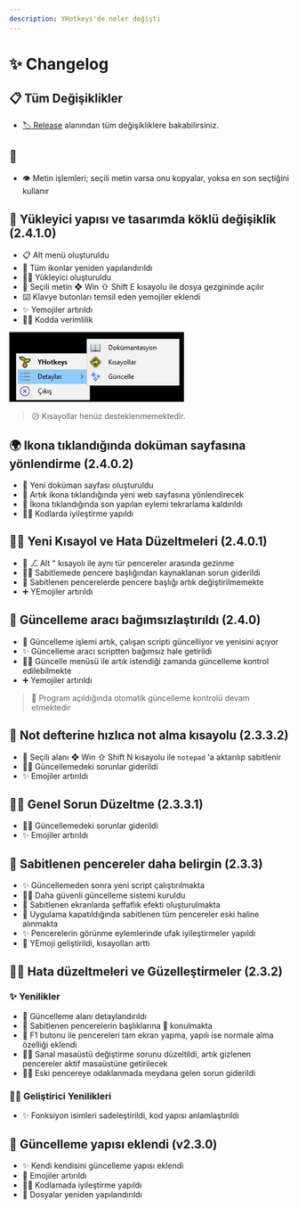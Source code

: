```yaml
---
description: YHotkeys'de neler değişti
---
```


# ✨ Changelog

## 📋 Tüm Değişiklikler

* [🏷️ Release](https://github.com/yedhrab/YHotkeys/releases) alanından tüm değişikliklere bakabilirsiniz.

## 🚀

- 👁️ Metin işlemleri; seçili metin varsa onu kopyalar, yoksa en son seçtiğini kullanır

## 🚀 Yükleyici yapısı ve tasarımda köklü değişiklik \(2.4.1.0\)

- 📋 Alt menü oluşturuldu
- 💖 Tüm ikonlar yeniden yapılandırıldı
- 👷‍♂️ Yükleyici oluşturuldu
- 📂 Seçili metin ❖ Win ⇧ Shift E kısayolu ile dosya gezgininde açılır
- ⌨️ Klavye butonları temsil eden yemojiler eklendi
- ✨ Yemojiler artırıldı
- 👨‍💻 Kodda verimlilik

![](.gitbook/assets/tray_menu.png)

> 😥 Kısayollar henüz desteklenmemektedir.

## 🌍 Ikona tıklandığında doküman sayfasına yönlendirme \(2.4.0.2\)

- 🚀 Yeni doküman sayfası oluşturuldu
- 🔗 Artık ikona tıklandığında yeni web sayfasına yönlendirecek
- 🧹 İkona tıklandığında son yapılan eylemi tekrarlama kaldırıldı
- 👨‍💻 Kodlarda iyileştirme yapıldı

## 👨‍🔧 Yeni Kısayol ve Hata Düzeltmeleri \(2.4.0.1\)

* 💫 ⎇ Alt " kısayolı ile aynı tür pencereler arasında gezinme
* 👨‍🔧 Sabitlemede pencere başlığından kaynaklanan sorun giderildi
* 🧹 Sabitlenen pencerelerde pencere başlığı artık değiştirilmemekte
* ➕ YEmojiler artırıldı

## 🚀 Güncelleme aracı bağımsızlaştırıldı \(2.4.0\)

* 🚀 Güncelleme işlemi artık, çalışan scripti güncelliyor ve yenisini açıyor
* ✨ Güncelleme aracı scriptten bağımsız hale getirildi
* 👮‍♂️ Güncelle menüsü ile artık istendiği zamanda güncelleme kontrol edilebilmekte
* ➕ Yemojiler artırıldı

> 🚅 Program açıldığında otomatik güncelleme kontrolü devam etmektedir

## 📝 Not defterine hızlıca not alma kısayolu \(2.3.3.2\)

* 📝 Seçili alanı ❖ Win ⇧ Shift N kısayolu ile `notepad` 'a aktarılıp sabitlenir
* 👨‍🔧 Güncellemedeki sorunlar giderildi
* ✨ Emojiler artırıldı

## 👨‍🔧 Genel Sorun Düzeltme \(2.3.3.1\)

* 👨‍🔧 Güncellemedeki sorunlar giderildi
* ✨ Emojiler artırıldı

## 📌 Sabitlenen pencereler daha belirgin \(2.3.3\)

* ✨ Güncellemeden sonra yeni script çalıştırılmakta
* 👮‍♂️ Daha güvenli güncelleme sistemi kuruldu
* 🌃 Sabitlenen ekranlarda şeffaflık efekti oluşturulmakta
* 🌄 Uygulama kapatıldığında sabitlenen tüm pencereler eski haline alınmakta
* ✨ Pencerelerin görünme eylemlerinde ufak iyileştirmeler yapıldı
* 🚀 YEmoji geliştirildi, kısayolları arttı

## 👨‍🔧 Hata düzeltmeleri ve Güzelleştirmeler \(2.3.2\)

### ✨ Yenilikler

* 💫 Güncelleme alanı detaylandırıldı
* 📑 Sabitlenen pencerelerin başlıklarına 📌 konulmakta
* 🔳 F1 butonu ile pencereleri tam ekran yapma, yapılı ise normale alma özelliği eklendi
* 👨‍🔧 Sanal masaüstü değiştirme sorunu düzeltildi, artık gizlenen pencereler aktif masaüstüne getirilecek
* 👨‍🔧 Eski pencereye odaklanmada meydana gelen sorun giderildi

### 👨‍💻 Geliştirici Yenilikleri

* ✨ Fonksiyon isimleri sadeleştirildi, kod yapısı anlamlaştırıldı

## 🚀 Güncelleme yapısı eklendi \(v2.3.0\)

* ✨ Kendi kendisini güncelleme yapısı eklendi
* 💖 Emojiler artırıldı
* 👨‍💻 Kodlamada iyileştirme yapıldı
* 📂 Dosyalar yeniden yapılandırıldı

